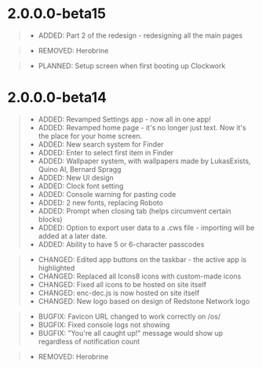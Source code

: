 # 2.0.0.0-beta15
> - ADDED: Part 2 of the redesign - redesigning all the main pages

> - REMOVED: Herobrine

> - PLANNED: Setup screen when first booting up Clockwork

# 2.0.0.0-beta14

> - ADDED: Revamped Settings app - now all in one app!
> - ADDED: Revamped home page - it's no longer just text. Now it's the place for your home screen.
> - ADDED: New search system for Finder 
> - ADDED: Enter to select first item in Finder
> - ADDED: Wallpaper system, with wallpapers made by LukasExists, Quino Al, Bernard Spragg
> - ADDED: New UI design
> - ADDED: Clock font setting
> - ADDED: Console warning for pasting code
> - ADDED: 2 new fonts, replacing Roboto
> - ADDED: Prompt when closing tab (helps circumvent certain blocks)
> - ADDED: Option to export user data to a .cws file - importing will be added at a later date.
> - ADDED: Ability to have 5 or 6-character passcodes

> - CHANGED: Edited app buttons on the taskbar - the active app is highlighted
> - CHANGED: Replaced all Icons8 icons with custom-made icons
> - CHANGED: Fixed all icons to be hosted on site itself
> - CHANGED: enc-dec.js is now hosted on site itself
> - CHANGED: New logo based on design of Redstone Network logo

> - BUGFIX: Favicon URL changed to work correctly on /os/
> - BUGFIX: Fixed console logs not showing
> - BUGFIX: "You're all caught up!" message would show up regardless of notification count

> - REMOVED: Herobrine
